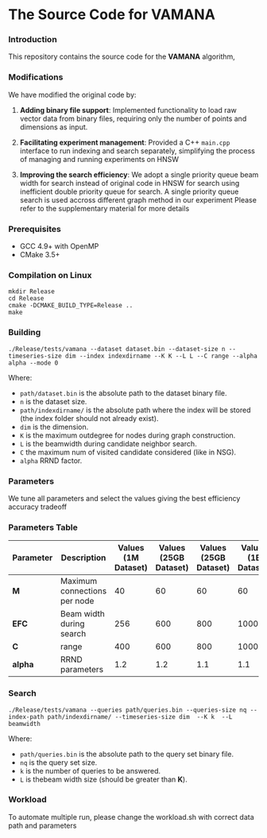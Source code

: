 # The Source Code for VAMANA

### Introduction

This repository contains the source code for the **VAMANA** algorithm,
### Modifications

We have modified the original code by:

1. **Adding binary file support**: Implemented functionality to load raw vector data from binary files, requiring only the number of points and dimensions as input.

2. **Facilitating experiment management**: Provided a C++ `main.cpp` interface to run indexing and search separately, simplifying the process of managing and running experiments on HNSW
3. **Improving the search efficiency**: We adopt a single priority queue beam width for search instead of original code in HNSW for search using inefficient double priority queue for search. A single priority queue search is used accross different graph method in our experiment Please refer to the supplementary material for more details



### Prerequisites

- GCC 4.9+ with OpenMP
- CMake 3.5+

### Compilation on Linux
```shell
mkdir Release
cd Release
cmake -DCMAKE_BUILD_TYPE=Release ..
make
```


### Building
```shell
./Release/tests/vamana --dataset dataset.bin --dataset-size n --timeseries-size dim --index indexdirname --K K --L L --C range --alpha alpha --mode 0
```

Where:
- `path/dataset.bin` is the absolute path to the dataset binary file.
- `n` is the dataset size.
- `path/indexdirname/` is the absolute path where the index will be stored (the index folder should not already exist).
- `dim` is the dimension.
- `K` is the maximum outdegree for nodes during graph construction.
- `L` is the beamwidth during candidate neighbor search.
- `C` the maximum num of visited candidate considered (like in NSG).
- `alpha` RRND factor.


### Parameters
We tune all parameters and select the values giving the best efficiency accuracy tradeoff

### Parameters Table

| **Parameter** | **Description**                           | **Values (1M Dataset)** | **Values (25GB Dataset)**  | **Values (25GB Dataset)**| **Values (1B Dataset)**  |
|---------------|-------------------------------------------|--------------------------|---------------------------|--------------------------|---------------------------|
| **M**         | Maximum connections per node              | 40                       | 60                        | 60                       | 60                        |
| **EFC**       | Beam width during search                  | 256                      | 600                       | 800                      | 1000                      |
| **C**       | range                 | 400                     | 600                     | 800                     | 1000                     |
| **alpha**       | RRND parameters                 | 1.2                      | 1.2                      | 1.1                      | 1.1                      |


### Search
```shell
./Release/tests/vamana --queries path/queries.bin --queries-size nq --index-path path/indexdirname/ --timeseries-size dim  --K k  --L beamwidth 
```
Where:
- `path/queries.bin` is the absolute path to the query set binary file.
- `nq` is the query set size.
- `k` is  the number of queries to be answered.
- `L` is thebeam width size (should be greater than **K**).

### Workload
To automate multiple run, please change the workload.sh with correct data path and parameters 

